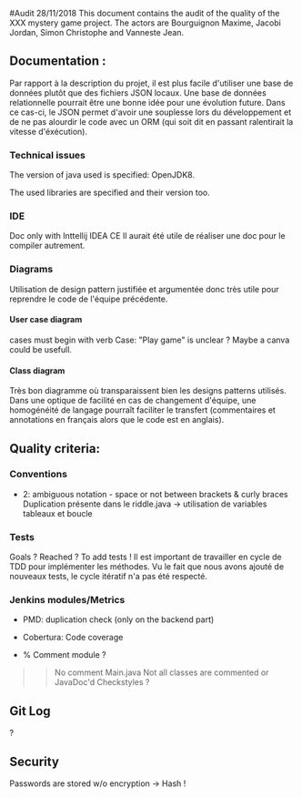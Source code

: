 #Audit 28/11/2018
This document contains the audit of the quality of the XXX mystery game project. The actors are Bourguignon Maxime, Jacobi Jordan, Simon Christophe and Vanneste Jean.

## Documentation :
Par rapport à la description du projet, il est plus facile d'utiliser une base de données plutôt que des fichiers JSON locaux.
Une base de données relationnelle pourrait être une bonne idée pour une évolution future. Dans ce cas-ci, le JSON permet d'avoir une souplesse lors du développement et de ne pas alourdir le code avec un ORM (qui soit dit en passant ralentirait la vitesse d'éxécution).

### Technical issues
The version of java used is specified: OpenJDK8.

The used libraries are specified and their version too.

### IDE

Doc only with Inttellij IDEA CE
Il aurait été utile de réaliser une doc pour le compiler autrement.

### Diagrams
Utilisation de design pattern justifiée et argumentée donc très utile pour reprendre le code de l'équipe précédente.

#### User case diagram
cases must begin with verb
Case: "Play game" is unclear ? Maybe a canva could be usefull.

#### Class diagram
Très bon diagramme où transparaissent bien les designs patterns utilisés.
Dans une optique de facilité en cas de changement d'équipe, une homogénéité de langage pourraît faciliter le transfert (commentaires et annotations en français alors que le code est en anglais).

## Quality criteria:

### Conventions

* 2: ambiguous notation - space or not between brackets & curly braces
Duplication présente dans le riddle.java -> utilisation de variables tableaux et boucle

### Tests

Goals ? Reached ?
To add tests !
Il est important de travailler en cycle de TDD pour implémenter les méthodes.
Vu le fait que nous avons ajouté de nouveaux tests, le cycle itératif n'a pas été respecté.

### Jenkins modules/Metrics

* PMD: duplication check (only on the backend part)

* Cobertura: Code coverage

* % Comment module ?
>> No comment Main.java
>> Not all classes are commented or JavaDoc'd
>> Checkstyles ?

## Git Log
?
## Security
Passwords are stored w/o encryption -> Hash !
